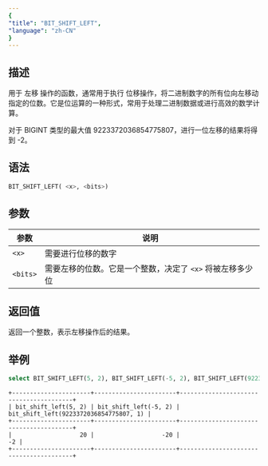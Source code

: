 ```yaml
---
{
"title": "BIT_SHIFT_LEFT",
"language": "zh-CN"
}
---
```


## 描述
用于 左移 操作的函数，通常用于执行 位移操作，将二进制数字的所有位向左移动指定的位数。它是位运算的一种形式，常用于处理二进制数据或进行高效的数学计算。

对于 BIGINT 类型的最大值 9223372036854775807，进行一位左移的结果将得到 -2。
## 语法
```sql
BIT_SHIFT_LEFT( <x>, <bits>)
```

## 参数
| 参数    | 说明                              |
|-------|---------------------------------|
| `<x>` | 需要进行位移的数字                       |
| `<bits>` | 需要左移的位数。它是一个整数，决定了 `<x>` 将被左移多少位 |

## 返回值

返回一个整数，表示左移操作后的结果。

## 举例
```sql
select BIT_SHIFT_LEFT(5, 2), BIT_SHIFT_LEFT(-5, 2), BIT_SHIFT_LEFT(9223372036854775807, 1);
```

```text
+----------------------+-----------------------+----------------------------------------+
| bit_shift_left(5, 2) | bit_shift_left(-5, 2) | bit_shift_left(9223372036854775807, 1) |
+----------------------+-----------------------+----------------------------------------+
|                   20 |                   -20 |                                     -2 |
+----------------------+-----------------------+----------------------------------------+
```

